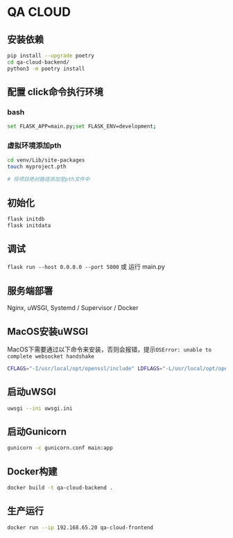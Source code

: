 # QA CLOUD

## 安装依赖

```bash
pip install --upgrade poetry
cd qa-cloud-backend/
python3 -m poetry install
```

## 配置 click命令执行环境

### bash

```bash
set FLASK_APP=main.py;set FLASK_ENV=development;
```

### 虚拟环境添加pth

```bash
cd venv/Lib/site-packages
touch myproject.pth

# 将项目绝对路径添加至pth文件中
```

## 初始化

```bash
flask initdb
flask initdata
```

## 调试

`flask run --host 0.0.0.0 --port 5000`
或
运行 main.py

## 服务端部署

Nginx, uWSGI, Systemd / Supervisor / Docker

## MacOS安装uWSGI

MacOS下需要通过以下命令来安装，否则会报错，提示`OSError: unable to complete websocket handshake`

```bash
CFLAGS="-I/usr/local/opt/openssl/include" LDFLAGS="-L/usr/local/opt/openssl/lib" UWSGI_PROFILE_OVERRIDE=ssl=true pip install uwsgi -Iv
```

## 启动uWSGI

```bash
uwsgi --ini uwsgi.ini
```

## 启动Gunicorn
```bash
gunicorn -c gunicorn.conf main:app
```

## Docker构建
```bash
docker build -t qa-cloud-backend .
```

## 生产运行
```bash
docker run --ip 192.168.65.20 qa-cloud-frontend
```

